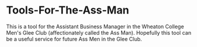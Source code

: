 # Tools-For-The-Ass-Man

This is a tool for the Assistant Business Manager in the Wheaton College Men's Glee Club (affectionately called the Ass Man). Hopefully this tool can be a useful service for future Ass Men in the Glee Club. 
